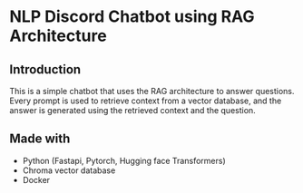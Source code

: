 # NLP Discord Chatbot using RAG Architecture

## Introduction
This is a simple chatbot that uses the RAG architecture to answer questions. Every prompt is used to retrieve context from a vector database, and the answer is generated using the retrieved context and the question.

## Made with

- Python (Fastapi, Pytorch, Hugging face Transformers)
- Chroma vector database
- Docker
